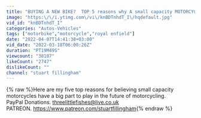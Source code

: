 ```yaml
---
title: "BUYING A NEW BIKE?  TOP 5 reasons why A small capacity MOTORCYCLE maybe the most sensible choice!"
image: "https:\/\/i.ytimg.com\/vi\/knBDTnhdT_I\/hqdefault.jpg"
vid_id: "knBDTnhdT_I"
categories: "Autos-Vehicles"
tags: ["motorbike","motorcycle","royal enfield"]
date: "2022-04-07T14:41:38+03:00"
vid_date: "2022-03-18T06:00:26Z"
duration: "PT19M49S"
viewcount: "38107"
likeCount: "2747"
dislikeCount: ""
channel: "stuart fillingham"
---
```

{% raw %}Here are my five top reasons for believing small capacity motorcycles have a big part to play in the future of motorcycling.<br />PayPal Donations. threelittlefishes@live.co.uk<br />PATREON.  <a rel="nofollow" target="blank" href="https://www.patreon.com/stuartfillingham">https://www.patreon.com/stuartfillingham</a>{% endraw %}
